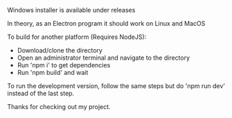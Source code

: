 Windows installer is available under releases

In theory, as an Electron program it should work on Linux and MacOS

To build for another platform (Requires NodeJS):

- Download/clone the directory
- Open an administrator terminal and navigate to the directory
- Run 'npm i' to get dependencies
- Run 'npm build' and wait

To run the development version, follow the same steps but do 'npm run dev' instead of the last step.

Thanks for checking out my project.
